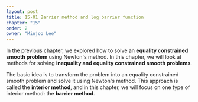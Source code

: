 ```yaml
---
layout: post
title: 15-01 Barrier method and log barrier function
chapter: "15"
order: 2
owner: "Minjoo Lee"
---
```

<script type="text/x-mathjax-config">
MathJax.Hub.Config({
    displayAlign: "center"
});
</script>

In the previous chapter, we explored how to solve an **equality constrained smooth problem** using Newton's method. In this chapter, we will look at methods for solving **inequality and equality constrained smooth problems**.

The basic idea is to transform the problem into an equality constrained smooth problem and solve it using Newton's method. This approach is called the **interior method**, and in this chapter, we will focus on one type of interior method: the **barrier method**.
